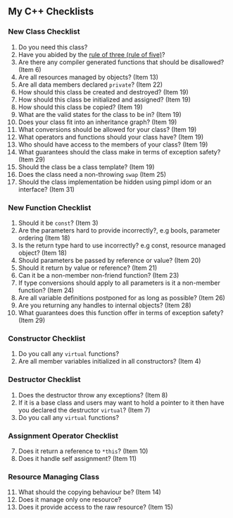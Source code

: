 My C++ Checklists
-----------------

### New Class Checklist ###
 1. Do you need this class?
 2. Have you abided by the [rule of three (rule of five)][1]?
 3. Are there any compiler generated functions that should be disallowed? (Item 6)
 4. Are all resources managed by objects? (Item 13)
 5. Are all data members declared `private`? (Item 22)
 6. How should this class be created and destroyed? (Item 19)
 7. How should this class be initialized and assigned? (Item 19)
 8. How should this class be copied? (Item 19)
 9. What are the valid states for the class to be in? (Item 19)
 10. Does your class fit into an inheritance graph? (Item 19)
 11. What conversions should be allowed for your class? (Item 19)
 12. What operators and functions should your class have? (Item 19)
 13. Who should have access to the members of your class? (Item 19)
 14. What guarantees should the class make in terms of exception safety? (Item 29)
 15. Should the class be a class template? (Item 19)
 16. Does the class need a non-throwing `swap` (Item 25)
 17. Should the class implementation be hidden using pimpl idom or an interface? (Item 31)

### New Function Checklist ###
 1. Should it be `const`? (Item 3)
 2. Are the parameters hard to provide incorrectly?, e.g bools, parameter ordering (Item 18) 
 3. Is the return type hard to use incorrectly? e.g const, resource managed object? (Item 18)
 4. Should parameters be passed by reference or value? (Item 20)
 5. Should it return by value or reference? (Item 21)
 6. Can it be a non-member non-friend function? (Item 23)
 7. If type conversions should apply to all parameters is it a non-member function? (Item 24)
 8. Are all variable definitions postponed for as long as possible? (Item 26)
 9. Are you returning any handles to internal objects? (Item 28)
 10. What guarantees does this function offer in terms of exception safety? (Item 29)
 
### Constructor Checklist ###
1. Do you call any `virtual` functions?
2. Are all member variables initialized in all constructors? (Item 4)

### Destructor Checklist ###
 1. Does the destructor throw any exceptions? (Item 8)
 2. If it is a base class and users may want to hold a pointer to it
    then have you declared the destructor `virtual`? (Item 7)
 3. Do you call any `virtual` functions?

### Assignment Operator Checklist ###
 7. Does it return a reference to `*this`? (Item 10)
 8. Does it handle self assignment? (Item 11)

### Resource Managing Class ###
 11. What should the copying behaviour be? (Item 14)
 12. Does it manage only one resource?
 13. Does it provide access to the raw resource? (Item 15)

  [1]: http://en.wikipedia.org/wiki/Rule_of_three_%28C++_programming%29

